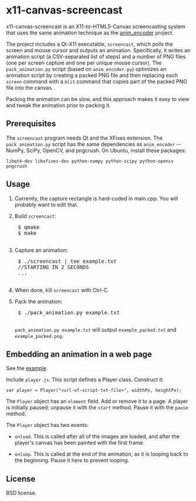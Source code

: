 x11-canvas-screencast
=====================

x11-canvas-screencast is an X11-to-HTML5-Canvas screencasting system that uses
the same animation technique as the [anim_encoder][1] project.

[1]: https://www.github.com/sublimehq/anim_encoder

The project includes a Qt-X11 executable, `screencast`, which polls the screen
and mouse cursor and outputs an animation.  Specifically, it writes an
animation script (a CSV-separated list of steps) and a number of PNG files (one
per screen capture and one per unique mouse cursor).  The `pack_animation.py`
script (based on `anim_encoder.py`) optimizes an animation script by creating
a packed PNG file and then replacing each `screen` command with a `blit`
command that copies part of the packed PNG file into the canvas.

Packing the animation can be slow, and this approach makes it easy to view and
tweak the animation prior to packing it.

Prerequisites
-------------

The `screencast` program needs Qt and the XFixes extension.  The
`pack_animation.py` script has the same dependencies as `anim_encoder` --
NumPy, SciPy, OpenCV, and pngcrush.  On Ubuntu, install these packages:

    libqt4-dev libxfixes-dev python-numpy python-scipy python-opencv pngcrush

Usage
-----

1. Currently, the capture rectangle is hard-coded in main.cpp.  You will
   probably want to edit that.

2. Build `screencast`:

    <pre>
    $ qmake
    $ make
    </pre>

3. Capture an animation:

    <pre>
    $ ./screencast | tee example.txt
    //STARTING IN 2 SECONDS
    ...
    </pre>

4. When done, kill `screencast` with Ctrl-C.

5. Pack the animation:

    <pre>
    $ ./pack_animation.py example.txt
    </pre>

   `pack_animation.py example.txt` will output `example_packed.txt` and
   `example_packed.png`.

Embedding an animation in a web page
------------------------------------

See the [example](example/example.html).

Include `player.js`.  This script defines a Player class.  Construct it:

    var player = Player("<url-of-script-txt-file>", widthPx, heightPx);

The `Player` object has an `element` field.  Add or remove it to a page.  A
player is initially paused; unpause it with the `start` method.  Pause it with
the `pause` method.

The `Player` object has two events:

 - `onload`.  This is called after all of the images are loaded, and after
   the player's canvas has been painted with the first frame.

 - `onloop`.  This is called at the end of the animation, as it is looping back
   to the beginning.  Pause it here to prevent looping.

License
-------

BSD license.
